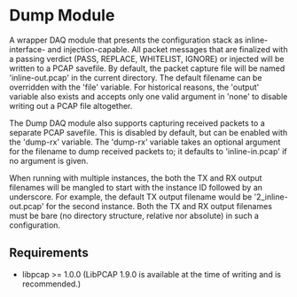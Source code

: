 Dump Module
===========

A wrapper DAQ module that presents the configuration stack as inline-interface-
and injection-capable.  All packet messages that are finalized with a passing
verdict (PASS, REPLACE, WHITELIST, IGNORE) or injected will be written to a PCAP
savefile.  By default, the packet capture file will be named 'inline-out.pcap'
in the current directory.  The default filename can be overridden with the
'file' variable.  For historical reasons, the 'output' variable also exists and
accepts only one valid argument in 'none' to disable writing out a PCAP file
altogether.

The Dump DAQ module also supports capturing received packets to a separate PCAP
savefile.  This is disabled by default, but can be enabled with the 'dump-rx'
variable.  The 'dump-rx' variable takes an optional argument for the filename
to dump received packets to; it defaults to 'inline-in.pcap' if no argument is
given.

When running with multiple instances, the both the TX and RX output filenames
will be mangled to start with the instance ID followed by an underscore.  For
example, the default TX output filename would be '2_inline-out.pcap' for the
second instance.  Both the TX and RX output filenames must be bare (no directory
structure, relative nor absolute) in such a configuration.

Requirements
------------
* libpcap >= 1.0.0
    (LibPCAP 1.9.0 is available at the time of writing and is recommended.)
